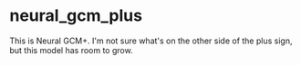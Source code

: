 # neural_gcm_plus
This is Neural GCM+. I'm not sure what's on the other side of the plus sign, but this model has room to grow.
